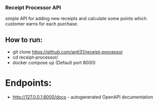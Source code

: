 ### Receipt Processor API
simple API for adding new receipts and calculate some points which customer earns for each purchase.
## How to run:
- git clone https://github.com/antl31/receipt-processor
- cd receipt-processor/
- docker compose up (Default port 8000)

# Endpoints:
 - http://127.0.0.1:8000/docs - autogenerated OpenAPI documentation
